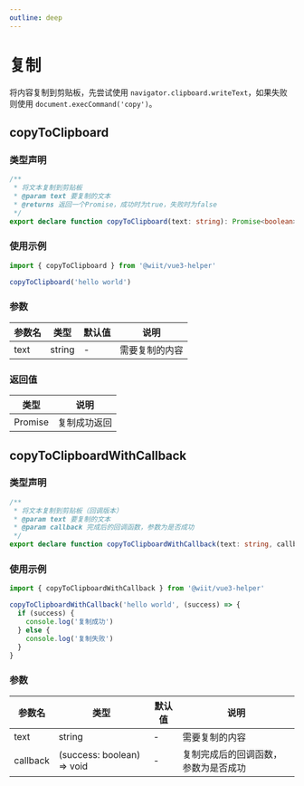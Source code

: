 ```yaml
---
outline: deep
---
```



# 复制

将内容复制到剪贴板，先尝试使用 `navigator.clipboard.writeText`，如果失败则使用 `document.execCommand('copy')`。

## copyToClipboard

### 类型声明

```ts
/**
 * 将文本复制到剪贴板
 * @param text 要复制的文本
 * @returns 返回一个Promise，成功时为true，失败时为false
 */
export declare function copyToClipboard(text: string): Promise<boolean>;
```

### 使用示例

```ts
import { copyToClipboard } from '@wiit/vue3-helper'

copyToClipboard('hello world')
```

### 参数

| 参数名 | 类型   | 默认值 | 说明     |
| ------ | ------ | ------ | -------- |
| text   | string | -      | 需要复制的内容 |

### 返回值

| 类型   | 说明         |
| ------ | ------------ |
| Promise | 复制成功返回 |

## copyToClipboardWithCallback

### 类型声明

```ts
/**
 * 将文本复制到剪贴板（回调版本）
 * @param text 要复制的文本
 * @param callback 完成后的回调函数，参数为是否成功
 */
export declare function copyToClipboardWithCallback(text: string, callback: (success: boolean) => void): void;
```

### 使用示例

```ts
import { copyToClipboardWithCallback } from '@wiit/vue3-helper'

copyToClipboardWithCallback('hello world', (success) => {
  if (success) {
    console.log('复制成功')
  } else {
    console.log('复制失败')
  }
}
```

### 参数

| 参数名 | 类型   | 默认值 | 说明     |
| ------ | ------ | ------ | -------- |
| text   | string | -      | 需要复制的内容 |
| callback | (success: boolean) => void | - | 复制完成后的回调函数，参数为是否成功 |  
